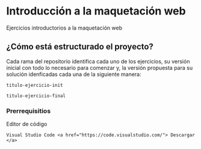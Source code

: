 # Introducción a la maquetación web

Ejercicios introductorios a la maquetación web

## ¿Cómo está estructurado el proyecto?

Cada rama del repositorio identifica cada uno de los ejercicios, su versión inicial con todo lo necesario para comenzar y, la versión propuesta para su solución idenficadas cada una de la siguiente manera:

```
titulo-ejercicio-init
```

```
titulo-ejercicio-final
```

### Prerrequisitios

Editor de código

```
Visual Studio Code <a href="https://code.visualstudio.com/"> Descargar </a>
```
